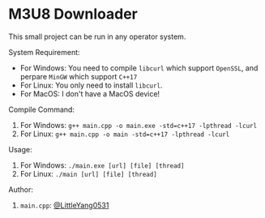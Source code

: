 # M3U8 Downloader

This small project can be run in any operator system.

System Requirement: 

- For Windows: 
  You need to compile `libcurl` which support `OpenSSL`, and perpare `MinGW` which support `C++17`
- For Linux: 
  You only need to install `libcurl`.
- For MacOS: 
  I don't have a MacOS device!

Compile Command: 

1. For Windows: `g++ main.cpp -o main.exe -std=c++17 -lpthread -lcurl`
2. For Linux: `g++ main.cpp -o main -std=c++17 -lpthread -lcurl`

Usage: 

1. For Windows: `./main.exe [url] [file] [thread]`
2. For Linux: `./main [url] [file] [thread]`

Author: 

1. `main.cpp`: [@LittleYang0531](https://github.com/LittleYang0531)
